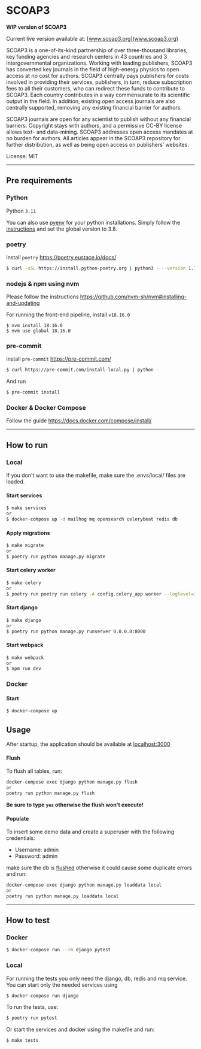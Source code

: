 # SCOAP3

**WIP version of SCOAP3**


Current live version available at: [www.scoap3.org](www.scoap3.org)

SCOAP3 is a one-of-its-kind partnership of over three-thousand libraries, key funding agencies and research centers in 43 countries and 3 intergovernmental organizations. Working with leading publishers, SCOAP3 has converted key journals in the field of high-energy physics to open access at no cost for authors. SCOAP3 centrally pays publishers for costs involved in providing their services, publishers, in turn, reduce subscription fees to all their customers, who can redirect these funds to contribute to SCOAP3. Each country contributes in a way commensurate to its scientific output in the field. In addition, existing open access journals are also centrally supported, removing any existing financial barrier for authors.

SCOAP3 journals are open for any scientist to publish without any financial barriers. Copyright stays with authors, and a permissive CC-BY license allows text- and data-mining. SCOAP3 addresses open access mandates at no burden for authors. All articles appear in the SCOAP3 repository for further distribution, as well as being open access on publishers’ websites.

License: MIT

---

## Pre requirements

### Python

Python `3.11`

You can also use [pyenv](https://github.com/pyenv/pyenv) for your python installations.
Simply follow the [instructions](https://github.com/pyenv/pyenv#installation) and set the global version to 3.8.

### poetry

install `poetry` https://poetry.eustace.io/docs/

```bash
$ curl -sSL https://install.python-poetry.org | python3 - --version 1.1.14
```

### nodejs & npm using nvm

Please follow the instructions https://github.com/nvm-sh/nvm#installing-and-updating

For running the front-end pipeline, install `v18.16.0`

```
$ nvm install 18.16.0
$ nvm use global 18.16.0
```


### pre-commit

install `pre-commit` https://pre-commit.com/

```bash
$ curl https://pre-commit.com/install-local.py | python -
```

And run

```bash
$ pre-commit install
```

### Docker & Docker Compose

Follow the guide https://docs.docker.com/compose/install/

---

## How to run
### Local
If you don't want to use the makefile, make sure the .envs/local/ files are loaded.


#### Start services
```bash
$ make services
or
$ docker-compose up -d mailhog mq opensearch celerybeat redis db
```

#### Apply migrations
```bash
$ make migrate
or
$ poetry run python manage.py migrate
```

#### Start celery worker
```bash
$ make celery
or
$ poetry run poetry run celery -A config.celery_app worker --loglevel=info
```

#### Start django
```bash
$ make django
or
$ poetry run python manage.py runserver 0.0.0.0:8000
```

#### Start webpack
```bash
$ make webpack
or
$ npm run dev
```


### Docker

#### Start
```bash
$ docker-compose up
```

## Usage
After startup, the application should be available at [localhost:3000](localhost:3000)

#### Flush
To flush all tables, run:
```bash
docker-compose exec django python manage.py flush
or
poetry run python manage.py flush
```
**Be sure to type `yes` otherwise the flush won't execute!**

#### Populate

To insert some demo data and create a superuser with the following credentials:
* Username: admin
* Password: admin

make sure the db is [flushed](#flush) otherwise it could cause some duplicate errors and run:

```bash
docker-compose exec django python manage.py loaddata local
or
poetry run python manage.py loaddata local
```


---
## How to test

### Docker
```bash
$ docker-compose run --rm django pytest
```
### Local
For running the tests you only need the django, db, redis and mq service.
You can start only the needed services using
```bash
$ docker-compose run django
```
To run the tests, use:
```bash
$ poetry run pytest
```

Or start the services and docker using the makefile and run:
```bash
$ make tests
```
